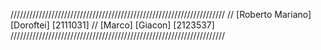 //////////////////////////////////////////////////////////////////// 
// [Roberto Mariano] [Doroftei] [2111031] 
// [Marco] [Giacon] [2123537] 
////////////////////////////////////////////////////////////////////
